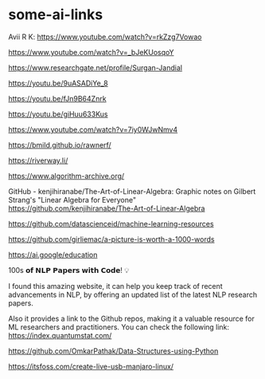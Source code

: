 # some-ai-links

Avii R K:
https://www.youtube.com/watch?v=rkZzg7Vowao

https://www.youtube.com/watch?v=_bJeKUosqoY

https://www.researchgate.net/profile/Surgan-Jandial

https://youtu.be/9uASADiYe_8

https://youtu.be/fJn9B64Znrk

https://youtu.be/giHuu633Kus

https://www.youtube.com/watch?v=7iy0WJwNmv4

https://bmild.github.io/rawnerf/

https://riverway.li/

https://www.algorithm-archive.org/

GitHub - kenjihiranabe/The-Art-of-Linear-Algebra: Graphic notes on Gilbert Strang's "Linear Algebra for Everyone"
https://github.com/kenjihiranabe/The-Art-of-Linear-Algebra

https://github.com/datascienceid/machine-learning-resources

https://github.com/girliemac/a-picture-is-worth-a-1000-words

https://ai.google/education

100s 𝗼𝗳 𝗡𝗟𝗣 𝗣𝗮𝗽𝗲𝗿𝘀 𝘄𝗶𝘁𝗵 𝗖𝗼𝗱𝗲! 💡

I found this amazing website, it can help you keep track of recent advancements in NLP, by offering an updated list of the latest NLP research papers. 

Also it provides a link to the Github repos, making it a valuable resource for ML researchers and practitioners. You can check the following link: 
https://index.quantumstat.com/

https://github.com/OmkarPathak/Data-Structures-using-Python

https://itsfoss.com/create-live-usb-manjaro-linux/
